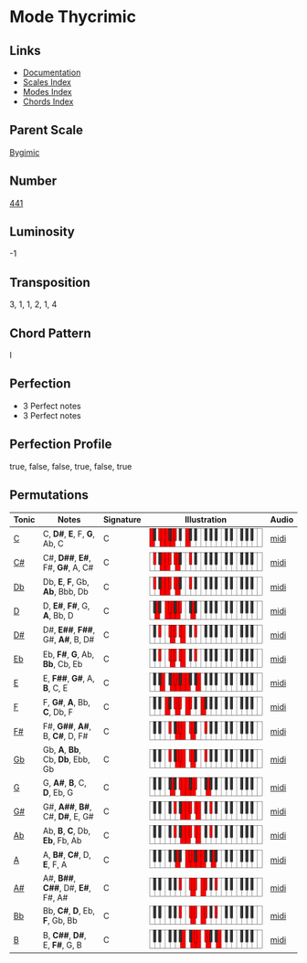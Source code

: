 # Mode Thycrimic

## Links

- [Documentation](README.md)
- [Scales Index](Scales.md)
- [Modes Index](Modes.md)
- [Chords Index](Chords.md)

## Parent Scale

[Bygimic](ScaleBygimic.md)

## Number

[441](https://ianring.com/musictheory/scales/441)

## Luminosity

-1

## Transposition

3, 1, 1, 2, 1, 4

## Chord Pattern

I

## Perfection

- 3 Perfect notes
- 3 Perfect notes

## Perfection Profile

true, false, false, true, false, true

## Permutations

| Tonic | Notes | Signature | Illustration | Audio |
|-------|-------|-----------|--------------|-------|
| [C](ModeCNaturalThycrimic.md) | C, **D#**, **E**, F, **G**, Ab, C | C | ![CNaturalThycrimic](ModeCNaturalThycrimic.png) | [midi](https://github.com/edipermadi/music/blob/main/docs/ModeCNaturalThycrimic.mid?raw=true) |
| [C#](ModeCSharpThycrimic.md) | C#, **D##**, **E#**, F#, **G#**, A, C# | C | ![CSharpThycrimic](ModeCSharpThycrimic.png) | [midi](https://github.com/edipermadi/music/blob/main/docs/ModeCSharpThycrimic.mid?raw=true) |
| [Db](ModeDFlatThycrimic.md) | Db, **E**, **F**, Gb, **Ab**, Bbb, Db | C | ![DFlatThycrimic](ModeDFlatThycrimic.png) | [midi](https://github.com/edipermadi/music/blob/main/docs/ModeDFlatThycrimic.mid?raw=true) |
| [D](ModeDNaturalThycrimic.md) | D, **E#**, **F#**, G, **A**, Bb, D | C | ![DNaturalThycrimic](ModeDNaturalThycrimic.png) | [midi](https://github.com/edipermadi/music/blob/main/docs/ModeDNaturalThycrimic.mid?raw=true) |
| [D#](ModeDSharpThycrimic.md) | D#, **E##**, **F##**, G#, **A#**, B, D# | C | ![DSharpThycrimic](ModeDSharpThycrimic.png) | [midi](https://github.com/edipermadi/music/blob/main/docs/ModeDSharpThycrimic.mid?raw=true) |
| [Eb](ModeEFlatThycrimic.md) | Eb, **F#**, **G**, Ab, **Bb**, Cb, Eb | C | ![EFlatThycrimic](ModeEFlatThycrimic.png) | [midi](https://github.com/edipermadi/music/blob/main/docs/ModeEFlatThycrimic.mid?raw=true) |
| [E](ModeENaturalThycrimic.md) | E, **F##**, **G#**, A, **B**, C, E | C | ![ENaturalThycrimic](ModeENaturalThycrimic.png) | [midi](https://github.com/edipermadi/music/blob/main/docs/ModeENaturalThycrimic.mid?raw=true) |
| [F](ModeFNaturalThycrimic.md) | F, **G#**, **A**, Bb, **C**, Db, F | C | ![FNaturalThycrimic](ModeFNaturalThycrimic.png) | [midi](https://github.com/edipermadi/music/blob/main/docs/ModeFNaturalThycrimic.mid?raw=true) |
| [F#](ModeFSharpThycrimic.md) | F#, **G##**, **A#**, B, **C#**, D, F# | C | ![FSharpThycrimic](ModeFSharpThycrimic.png) | [midi](https://github.com/edipermadi/music/blob/main/docs/ModeFSharpThycrimic.mid?raw=true) |
| [Gb](ModeGFlatThycrimic.md) | Gb, **A**, **Bb**, Cb, **Db**, Ebb, Gb | C | ![GFlatThycrimic](ModeGFlatThycrimic.png) | [midi](https://github.com/edipermadi/music/blob/main/docs/ModeGFlatThycrimic.mid?raw=true) |
| [G](ModeGNaturalThycrimic.md) | G, **A#**, **B**, C, **D**, Eb, G | C | ![GNaturalThycrimic](ModeGNaturalThycrimic.png) | [midi](https://github.com/edipermadi/music/blob/main/docs/ModeGNaturalThycrimic.mid?raw=true) |
| [G#](ModeGSharpThycrimic.md) | G#, **A##**, **B#**, C#, **D#**, E, G# | C | ![GSharpThycrimic](ModeGSharpThycrimic.png) | [midi](https://github.com/edipermadi/music/blob/main/docs/ModeGSharpThycrimic.mid?raw=true) |
| [Ab](ModeAFlatThycrimic.md) | Ab, **B**, **C**, Db, **Eb**, Fb, Ab | C | ![AFlatThycrimic](ModeAFlatThycrimic.png) | [midi](https://github.com/edipermadi/music/blob/main/docs/ModeAFlatThycrimic.mid?raw=true) |
| [A](ModeANaturalThycrimic.md) | A, **B#**, **C#**, D, **E**, F, A | C | ![ANaturalThycrimic](ModeANaturalThycrimic.png) | [midi](https://github.com/edipermadi/music/blob/main/docs/ModeANaturalThycrimic.mid?raw=true) |
| [A#](ModeASharpThycrimic.md) | A#, **B##**, **C##**, D#, **E#**, F#, A# | C | ![ASharpThycrimic](ModeASharpThycrimic.png) | [midi](https://github.com/edipermadi/music/blob/main/docs/ModeASharpThycrimic.mid?raw=true) |
| [Bb](ModeBFlatThycrimic.md) | Bb, **C#**, **D**, Eb, **F**, Gb, Bb | C | ![BFlatThycrimic](ModeBFlatThycrimic.png) | [midi](https://github.com/edipermadi/music/blob/main/docs/ModeBFlatThycrimic.mid?raw=true) |
| [B](ModeBNaturalThycrimic.md) | B, **C##**, **D#**, E, **F#**, G, B | C | ![BNaturalThycrimic](ModeBNaturalThycrimic.png) | [midi](https://github.com/edipermadi/music/blob/main/docs/ModeBNaturalThycrimic.mid?raw=true) |
